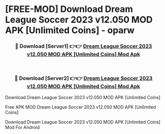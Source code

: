 # [FREE-MOD] Download Dream League Soccer 2023 v12.050 MOD APK [Unlimited Coins] - oparw


<div align="center">
<h3>🔴 Download [Server1] 👉👉 <a href="https://apk-comot.site?title=Dream_League_Soccer_2023_v12.050_MOD_APK_[Unlimited_Coins]">Dream League Soccer 2023 v12.050 MOD APK [Unlimited Coins] Mod Apk</a></h3><br>

<h3>🔴 Download [Server2] 👉👉 <a href="https://apk-comot.site?title=Dream_League_Soccer_2023_v12.050_MOD_APK_[Unlimited_Coins]">Dream League Soccer 2023 v12.050 MOD APK [Unlimited Coins] Mod Apk</a></h3>
</div>



Download Dream League Soccer 2023 v12.050 MOD APK [Unlimited Coins] 

Free APK MOD Dream League Soccer 2023 v12.050 MOD APK [Unlimited Coins] 

Download Dream League Soccer 2023 v12.050 MOD APK [Unlimited Coins] Mod For Android
